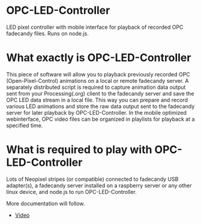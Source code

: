 # OPC-LED-Controller
LED pixel controller with mobile interface for playback of recorded OPC fadecandy files. Runs on node.js.

# What exactly is OPC-LED-Controller
This piece of software will allow you to playback previously recorded OPC (Open-Pixel-Control) animations on a local or remote fadecandy server. A separately distributed script is required to capture animation data output sent from your Processing(.org) client to the fadecandy server and save the OPC LED data stream in a local file. This way you can prepare and record various LED animations and store the raw data output sent to the fadecandy server for later playback by OPC-LED-Controller.
In the mobile optimized webinterface, OPC video files can be organized in playlists for playback at a specified time.

# What is required to play with OPC-LED-Controller

Lots of Neopixel stripes (or compatible) connected to fadecandy USB adapter(s), a fadecandy server installed on a raspberry server or any other linux device, and node.js to run OPC-LED-Controller. 

More documentation will follow. 

* [Video](https://www.youtube.com/watch?v=C-R0qOiEBWI)


